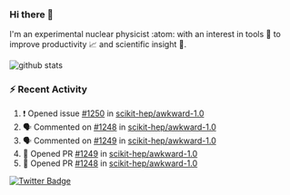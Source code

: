 ### Hi there 👋 

I'm an experimental nuclear physicist :atom: with an interest in tools :wrench: to improve productivity :chart_with_upwards_trend: and scientific insight :telescope:.

![github stats](https://github-readme-stats.vercel.app/api?username=agoose77&show_icons=true&hide_rank=true&hide_title=true&bg_color=30,e76445,904e95&text_color=efe3ec&icon_color=efe3ec)
<!--
**agoose77/agoose77** is a ✨ _special_ ✨ repository because its `README.md` (this file) appears on your GitHub profile.

Here are some ideas to get you started:

- 🔭 I’m currently working on ...
- 🌱 I’m currently learning ...
- 👯 I’m looking to collaborate on ...
- 🤔 I’m looking for help with ...
- 💬 Ask me about ...
- 📫 How to reach me: ...
- 😄 Pronouns: ...
- ⚡ Fun fact: ...
-->

### :zap: Recent Activity
<!--START_SECTION:activity-->
1. ❗️ Opened issue [#1250](https://github.com/scikit-hep/awkward-1.0/issues/1250) in [scikit-hep/awkward-1.0](https://github.com/scikit-hep/awkward-1.0)
2. 🗣 Commented on [#1248](https://github.com/scikit-hep/awkward-1.0/issues/1248) in [scikit-hep/awkward-1.0](https://github.com/scikit-hep/awkward-1.0)
3. 🗣 Commented on [#1249](https://github.com/scikit-hep/awkward-1.0/issues/1249) in [scikit-hep/awkward-1.0](https://github.com/scikit-hep/awkward-1.0)
4. 💪 Opened PR [#1249](https://github.com/scikit-hep/awkward-1.0/pull/1249) in [scikit-hep/awkward-1.0](https://github.com/scikit-hep/awkward-1.0)
5. 💪 Opened PR [#1248](https://github.com/scikit-hep/awkward-1.0/pull/1248) in [scikit-hep/awkward-1.0](https://github.com/scikit-hep/awkward-1.0)
<!--END_SECTION:activity-->


[![Twitter Badge](https://img.shields.io/twitter/follow/agoose77?style=flat-square&logo=Twitter&logoColor=white&color=cornflowerblue)](https://twitter.com/agoose77)
